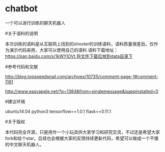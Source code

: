 # chatbot
一个可以进行训练的聊天机器人

#关于语料的说明

本次训练的语料是从互联网上找到的shooter的训练语料，语料质量很差劲，仅作为演示代码来用，大家可以使用自己的语料
语料下载地址：https://pan.baidu.com/s/1kWYIOVt,将文件下载后放到data目录下

#参考代码和文献

http://blog.topspeedsnail.com/archives/10735/comment-page-1#comment-1161

http://www.easyapple.net/?p=1384&from=singlemessage&isappinstalled=0

#建议环境

ubuntu14.04
python3
tensorflow==1.0.1
flask==0.11.1

#关于版权

本代码完全开源，只是用作一个小玩具供大家学习和研究交流，不过还是希望大家fork和给个star，后续也会根据大家的反馈持续更新代码，希望可以做成一个不傻的中文聊天机器人。







